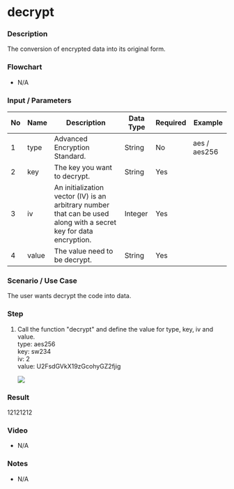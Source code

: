# decrypt

### Description

The conversion of encrypted data into its original form.

### Flowchart

- N/A 

### Input / Parameters

| No | Name | Description | Data Type | Required | Example |
| ------ | ------ | ------ |------ | ------ | ----- |
| 1 | type |  Advanced Encryption Standard. | String | No | aes / aes256 |
| 2 | key | The key you want to decrypt. | String | Yes |
| 3 | iv | An initialization vector (IV) is an arbitrary number that can be used along with a secret key for data encryption. | Integer | Yes |
| 4 | value | The value need to be decrypt. | String | Yes |

### Scenario / Use Case

The user wants decrypt the code into data.

### Step

1. Call the function "decrypt" and define the value for type, key,    iv and value.<br>
   type: aes256<br />
   key: sw234<br />
   iv: 2<br />
   value: U2FsdGVkX19zGcohyGZ2fjig<br />
    
   ![](../../../../document/function/String/decrypt/decrypt-step-1.png?raw=true)

### Result

12121212

### Video

- N/A

<!--[![Video](http://i.imgur.com/Ot5DWAW.png)](https://youtu.be/StTqXEQ2l-Y?t=35s)-->

### Notes

- N/A